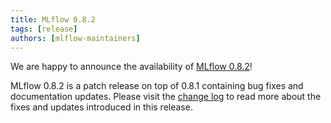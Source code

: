 ```yaml
---
title: MLflow 0.8.2
tags: [release]
authors: [mlflow-maintainers]
---
```


We are happy to announce the availability of [MLflow 0.8.2](https://github.com/mlflow/mlflow/releases/tag/v0.8.2)!

MLflow 0.8.2 is a patch release on top of 0.8.1 containing bug fixes and documentation updates. Please visit the [change log](https://github.com/mlflow/mlflow/blob/master/CHANGELOG.rst#082-2019-01-28) to read more about the fixes and updates introduced in this release.
